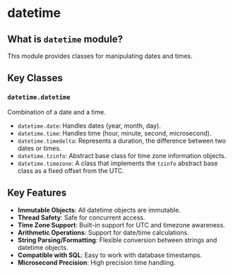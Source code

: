# datetime

## What is `datetime` module?

This module provides classes for manipulating dates and times.

## Key Classes

### `datetime.datetime`

Combination of a date and a time.

- `datetime.date`: Handles dates (year, month, day).
- `datetime.time`: Handles time (hour, minute, second, microsecond).
- `datetime.timedelta`: Represents a duration, the difference between two dates or times.
- `datetime.tzinfo`: Abstract base class for time zone information objects.
- `datetime.timezone`: A class that implements the `tzinfo` abstract base class as a fixed offset from the UTC.

## Key Features

- **Immutable Objects**: All datetime objects are immutable.
- **Thread Safety**: Safe for concurrent access.
- **Time Zone Support**: Built-in support for UTC and timezone awareness.
- **Arithmetic Operations**: Support for date/time calculations.
- **String Parsing/Formatting**: Flexible conversion between strings and datetime objects.
- **Compatible with SQL**: Easy to work with database timestamps.
- **Microsecond Precision**: High precision time handling.

